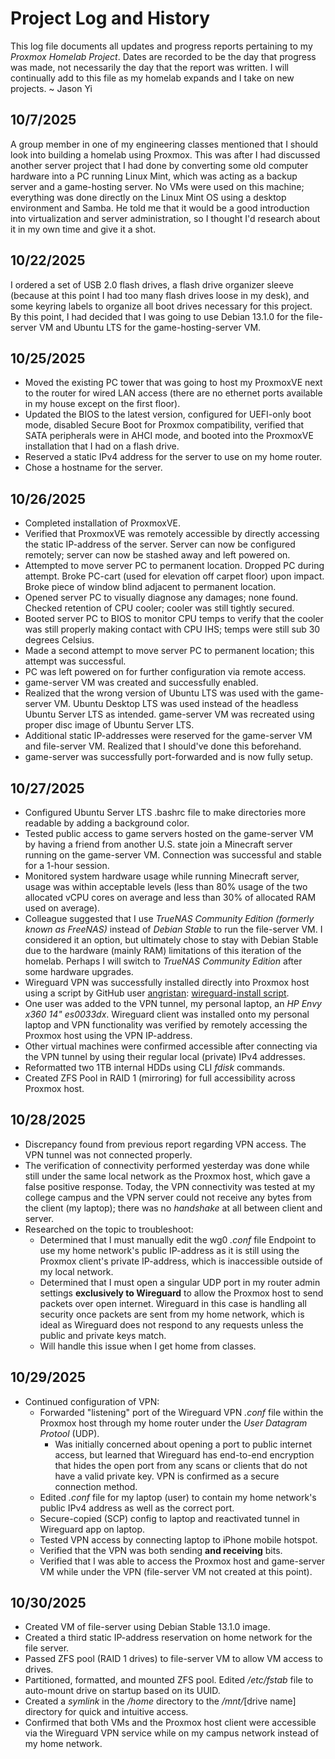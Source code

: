 <!--Title-->
# Project Log and History
This log file documents all updates and progress reports pertaining to my *Proxmox Homelab Project*. Dates are recorded to be the day that progress was made, not necessarily the day that the report was written. I will continually add to this file as my homelab expands and I take on new projects. ~ Jason Yi

<!--Begin logs-->
## 10/7/2025
A group member in one of my engineering classes mentioned that I should look into building a homelab using Proxmox. This was after I had discussed another server project that I had done by converting some old computer hardware into a PC running Linux Mint, which was acting as a backup server and a game-hosting server. No VMs were used on this machine; everything was done directly on the Linux Mint OS using a desktop environment and Samba. He told me that it would be a good introduction into virtualization and server administration, so I thought I'd research about it in my own time and give it a shot.

## 10/22/2025
I ordered a set of USB 2.0 flash drives, a flash drive organizer sleeve (because at this point I had too many flash drives loose in my desk), and some keyring labels to organize all boot drives necessary for this project. By this point, I had decided that I was going to use Debian 13.1.0 for the file-server VM and Ubuntu LTS for the game-hosting-server VM.

## 10/25/2025
* Moved the existing PC tower that was going to host my ProxmoxVE next to the router for wired LAN access (there are no ethernet ports available in my house except on the first floor).
* Updated the BIOS to the latest version, configured for UEFI-only boot mode, disabled Secure Boot for Proxmox compatibility, verified that SATA peripherals were in AHCI mode, and booted into the ProxmoxVE installation that I had on a flash drive.
* Reserved a static IPv4 address for the server to use on my home router.
* Chose a hostname for the server.

## 10/26/2025
* Completed installation of ProxmoxVE.
* Verified that ProxmoxVE was remotely accessible by directly accessing the static IP-address of the server. Server can now be configured remotely; server can now be stashed away and left powered on.
* Attempted to move server PC to permanent location. Dropped PC during attempt. Broke PC-cart (used for elevation off carpet floor) upon impact. Broke piece of window blind adjacent to permanent location.
* Opened server PC to visually diagnose any damages; none found. Checked retention of CPU cooler; cooler was still tightly secured.
* Booted server PC to BIOS to monitor CPU temps to verify that the cooler was still properly making contact with CPU IHS; temps were still sub 30 degrees Celsius.
* Made a second attempt to move server PC to permanent location; this attempt was successful.
* PC was left powered on for further configuration via remote access.
* game-server VM was created and successfully enabled.
* Realized that the wrong version of Ubuntu LTS was used with the game-server VM. Ubuntu Desktop LTS was used instead of the headless Ubuntu Server LTS as intended. game-server VM was recreated using proper disc image of Ubuntu Server LTS.
* Additional static IP-addresses were reserved for the game-server VM and file-server VM. Realized that I should've done this beforehand.
* game-server was successfully port-forwarded and is now fully setup.

## 10/27/2025
* Configured Ubuntu Server LTS .bashrc file to make directories more readable by adding a background color.
* Tested public access to game servers hosted on the game-server VM by having a friend from another U.S. state join a Minecraft server running on the game-server VM. Connection was successful and stable for a 1-hour session.
* Monitored system hardware usage while running Minecraft server, usage was within acceptable levels (less than 80% usage of the two allocated vCPU cores on average and less than 30% of allocated RAM used on average).
* Colleague suggested that I use *TrueNAS Community Edition (formerly known as FreeNAS)* instead of *Debian Stable* to run the file-server VM. I considered it an option, but ultimately chose to stay with Debian Stable due to the hardware (mainly RAM) limitations of this iteration of the homelab. Perhaps I will switch to *TrueNAS Community Edition* after some hardware upgrades.
* Wireguard VPN was successfully installed directly into Proxmox host using a script by GitHub user [angristan](https://github.com/angristan/): [wireguard-install script](https://github.com/angristan/wireguard-install).
* One user was added to the VPN tunnel, my personal laptop, an *HP Envy x360 14" es0033dx*. Wireguard client was installed onto my personal laptop and VPN functionality was verified by remotely accessing the Proxmox host using the VPN IP-address.
* Other virtual machines were confirmed accessible after connecting via the VPN tunnel by using their regular local (private) IPv4 addresses.
* Reformatted two 1TB internal HDDs using CLI *fdisk* commands.
* Created ZFS Pool in RAID 1 (mirroring) for full accessibility across Proxmox host.
  
## 10/28/2025
* Discrepancy found from previous report regarding VPN access. The VPN tunnel was not connected properly.
* The verification of connectivity performed yesterday was done while still under the same local network as the Proxmox host, which gave a false positive response. Today, the VPN connectivity was tested at my college campus and the VPN server could not receive any bytes from the client (my laptop); there was no *handshake* at all between client and server.
* Researched on the topic to troubleshoot:
  * Determined that I must manually edit the wg0 *.conf* file Endpoint to use my home network's public IP-address as it is still using the Proxmox client's private IP-address, which is inaccessible outside of my local network.
  * Determined that I must open a singular UDP port in my router admin settings **exclusively to Wireguard** to allow the Proxmox host to send packets over open internet. Wireguard in this case is handling all security once packets are sent from my home network, which is ideal as Wireguard does not respond to any requests unless the public and private keys match.
  * Will handle this issue when I get home from classes.

## 10/29/2025
* Continued configuration of VPN:
  * Forwarded "listening" port of the Wireguard VPN *.conf* file within the Proxmox host through my home router under the *User Datagram Protool* (UDP).
    * Was initially concerned about opening a port to public internet access, but learned that Wireguard has end-to-end encryption that hides the open port from any scans or clients that do not have a valid private key. VPN is confirmed as a secure connection method.
  * Edited *.conf* file for my laptop (user) to contain my home network's public IPv4 address as well as the correct port.
  * Secure-copied (SCP) config to laptop and reactivated tunnel in Wireguard app on laptop.
  * Tested VPN access by connecting laptop to iPhone mobile hotspot.
  * Verified that the VPN was both sending **and receiving** bits.
  * Verified that I was able to access the Proxmox host and game-server VM while under the VPN (file-server VM not created at this point).

## 10/30/2025
* Created VM of file-server using Debian Stable 13.1.0 image.
* Created a third static IP-address reservation on home network for the file server.
* Passed ZFS pool (RAID 1 drives) to file-server VM to allow VM access to drives.
* Partitioned, formatted, and mounted ZFS pool. Edited */etc/fstab* file to auto-mount drive on startup based on its UUID.
* Created a *symlink* in the */home* directory to the */mnt/*\[drive name\] directory for quick and intuitive access.
* Confirmed that both VMs and the Proxmox host client were accessible via the Wireguard VPN service while on my campus network instead of my home network.
